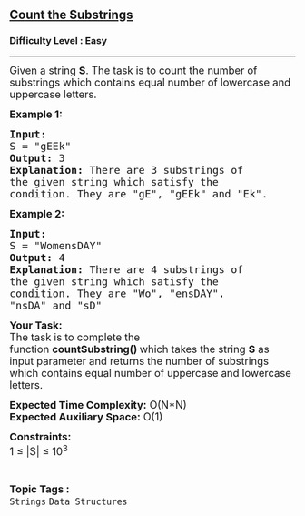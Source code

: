 <h2><a href="https://practice.geeksforgeeks.org/problems/839d6ba2c2e4c669ba9d9d9f32ad20118937284e/1">Count the Substrings</a></h2><h3>Difficulty Level : Easy</h3><hr><div class="problems_problem_content__Xm_eO"><p><span style="font-size:18px">Given a string&nbsp;<strong>S</strong>. The task is to count the number of substrings which contains equal number of lowercase and uppercase letters.&nbsp;</span></p>

<p><span style="font-size:18px"><strong>Example 1:</strong></span></p>

<pre><span style="font-size:18px"><strong>Input:</strong><strong>
</strong>S = "gEEk"
<strong>Output: </strong>3<strong>
Explanation: </strong>There are 3 substrings of
the given string which satisfy the
condition. They are "gE", "gEEk" and "Ek".</span></pre>

<p><span style="font-size:18px"><strong>Example 2:</strong></span></p>

<pre><span style="font-size:18px"><strong>Input:</strong><strong>
</strong>S = "WomensDAY"
<strong>Output: </strong>4
<strong>Explanation: </strong>There are 4 substrings of 
the given string which satisfy the
condition. They are "Wo", "ensDAY", 
"nsDA" and "sD"</span>
</pre>

<p><span style="font-size:18px"><strong>Your Task:</strong><br>
The task is to complete the function&nbsp;<strong>countSubstring()&nbsp;</strong>which takes the&nbsp;string&nbsp;<strong>S</strong>&nbsp;as input parameter and returns the number of substrings which contains equal number of uppercase and lowercase letters.</span></p>

<p><span style="font-size:18px"><strong>Expected Time Complexity:</strong>&nbsp;O(N*N)<br>
<strong>Expected Auxiliary Space:</strong>&nbsp;O(1)</span></p>

<p><span style="font-size:18px"><strong>Constraints:</strong><br>
1 ≤ |S| ≤ 10<sup>3</sup></span></p>
</div><br><p><span style=font-size:18px><strong>Topic Tags : </strong><br><code>Strings</code>&nbsp;<code>Data Structures</code>&nbsp;